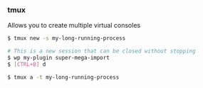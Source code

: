 ###  tmux

Allows you to create multiple virtual consoles

```bash
$ tmux new -s my-long-running-process
```
<!-- .element: class="fragment" -->

```bash
# This is a new session that can be closed without stopping
$ wp my-plugin super-mega-import
$ [CTRL+B] d
```
<!-- .element: class="fragment" -->

```bash
$ tmux a -t my-long-running-process
```
<!-- .element: class="fragment" -->